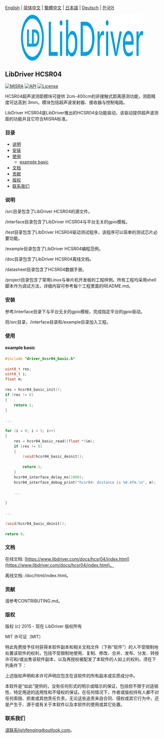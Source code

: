 [English](/README.md) | [ 简体中文](/README_zh-Hans.md) | [繁體中文](/README_zh-Hant.md) | [日本語](/README_ja.md) | [Deutsch](/README_de.md) | [한국어](/README_ko.md)

<div align=center>
<img src="/doc/image/logo.svg" width="400" height="150"/>
</div>

## LibDriver HCSR04

[![MISRA](https://img.shields.io/badge/misra-compliant-brightgreen.svg)](/misra/README.md) [![API](https://img.shields.io/badge/api-reference-blue.svg)](https://www.libdriver.com/docs/hcsr04/index.html) [![License](https://img.shields.io/badge/license-MIT-brightgreen.svg)](/LICENSE)

HCSR04超声波测距模块可提供 2cm-400cm的非接触式距离感测功能，测距精度可达高到 3mm。模块包括超声波发射器、接收器与控制电路。

LibDriver HCSR04是LibDriver推出的HCSR04全功能驱动，该驱动提供超声波测距的功能并且它符合MISRA标准。

### 目录

  - [说明](#说明)
  - [安装](#安装)
  - [使用](#使用)
    - [example basic](#example-basic)
  - [文档](#文档)
  - [贡献](#贡献)
  - [版权](#版权)
  - [联系我们](#联系我们)

### 说明

/src目录包含了LibDriver HCSR04的源文件。

/interface目录包含了LibDriver HCSR04与平台无关的gpio模板。

/test目录包含了LibDriver HCSR04驱动测试程序，该程序可以简单的测试芯片必要功能。

/example目录包含了LibDriver HCSR04编程范例。

/doc目录包含了LibDriver HCSR04离线文档。

/datasheet目录包含了HCSR04数据手册。

/project目录包含了常用Linux与单片机开发板的工程样例。所有工程均采用shell脚本作为调试方法，详细内容可参考每个工程里面的README.md。

### 安装

参考/interface目录下与平台无关的gpio模板，完成指定平台的gpio驱动。

将/src目录，/interface目录和/example目录加入工程。

### 使用

#### example basic

```C
#include "driver_hcsr04_basic.h" 

uint8_t res;
uint8_t i;
float m;

res = hcsr04_basic_init();
if (res != 0)
{
    return 1;
}

...
    
for (i = 0; i < 3; i++)
{
    res = hcsr04_basic_read((float *)&m);
    if (res != 0)
    {
        (void)hcsr04_basic_deinit();

        return 1;
    }
    hcsr04_interface_delay_ms(1000);
    hcsr04_interface_debug_print("hcsr04: distance is %0.4fm.\n", m);
    
    ...
    
}

...

(void)hcsr04_basic_deinit();

return 0;
```

### 文档

在线文档: [https://www.libdriver.com/docs/hcsr04/index.html](https://www.libdriver.com/docs/hcsr04/index.html)。

离线文档: /doc/html/index.html。

### 贡献

请参考CONTRIBUTING.md。

### 版权

版权 (c) 2015 - 现在 LibDriver 版权所有

MIT 许可证（MIT）

特此免费授予任何获得本软件副本和相关文档文件（下称“软件”）的人不受限制地处置该软件的权利，包括不受限制地使用、复制、修改、合并、发布、分发、转授许可和/或出售该软件副本，以及再授权被配发了本软件的人如上的权利，须在下列条件下：

上述版权声明和本许可声明应包含在该软件的所有副本或实质成分中。

本软件是“如此”提供的，没有任何形式的明示或暗示的保证，包括但不限于对适销性、特定用途的适用性和不侵权的保证。在任何情况下，作者或版权持有人都不对任何索赔、损害或其他责任负责，无论这些追责来自合同、侵权或其它行为中，还是产生于、源于或有关于本软件以及本软件的使用或其它处置。

### 联系我们

请联系lishifenging@outlook.com。